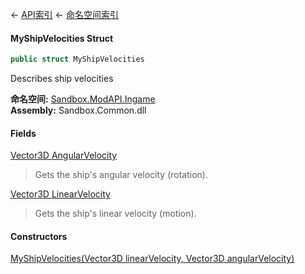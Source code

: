 ← [API索引](Api-Index) ← [命名空间索引](Namespace-Index)

#### MyShipVelocities Struct

```csharp
public struct MyShipVelocities
```

Describes ship velocities

**命名空间:** [Sandbox.ModAPI.Ingame](Sandbox.ModAPI.Ingame)  
**Assembly:** Sandbox.Common.dll

#### Fields

[Vector3D AngularVelocity](Sandbox.ModAPI.Ingame.MyShipVelocities.AngularVelocity)

> Gets the ship's angular velocity (rotation).

[Vector3D LinearVelocity](Sandbox.ModAPI.Ingame.MyShipVelocities.LinearVelocity)

> Gets the ship's linear velocity (motion).

#### Constructors

[MyShipVelocities(Vector3D linearVelocity, Vector3D angularVelocity)](Sandbox.ModAPI.Ingame.MyShipVelocities..ctor)

> 

